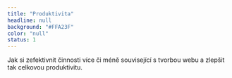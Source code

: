 ```yaml
---
title: "Produktivita"
headline: null
background: "#FFA23F"
color: "null"
status: 1
---
```


<p>Jak si zefektivnit činnosti více či méně související s tvorbou webu a zlepšit tak celkovou produktivitu.</p>